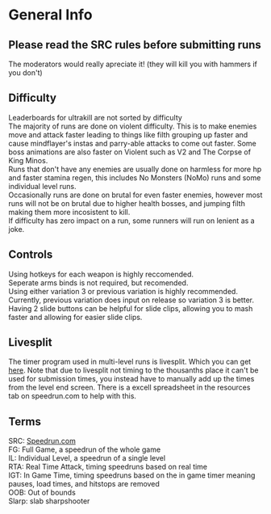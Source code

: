 # General Info

## Please read the SRC rules before submitting runs
The moderators would really apreciate it! (they will kill you with hammers if you don't)

## Difficulty
Leaderboards for ultrakill are not sorted by difficulty <br/>
The majority of runs are done on violent difficulty. This is to make enemies move and attack faster leading to things like filth grouping up faster and cause mindflayer's instas and parry-able attacks to come out faster. Some boss animations are also faster on Violent such as V2 and The Corpse of King Minos. <br/>
Runs that don't have any enemies are usually done on harmless for more hp and faster stamina regen, this includes No Monsters (NoMo) runs and some individual level runs. <br/>
Occasionally runs are done on brutal for even faster enemies, however most runs will not be on brutal due to higher health bosses, and jumping filth making them more incosistent to kill. <br/>
If difficulty has zero impact on a run, some runners will run on lenient as a joke. <br/>
 

## Controls
Using hotkeys for each weapon is highly reccomended. <br/>
Seperate arms binds is not required, but recomended. <br/>
Using either variation 3 or previous variation is highly recommended. Currently, previous variation does input on release so variation 3 is better. <br/>
Having 2 slide buttons can be helpful for slide clips, allowing you to mash faster and allowing for easier slide clips. <br/>

## Livesplit
The timer program used in multi-level runs is livesplit. Which you can get [here](https://livesplit.org/). Note that due to livesplit not timing to the thousanths place it can't be used for submission times, you instead have to manually add up the times from the level end screen. There is a excell spreadsheet in the resources tab on speedrun.com to help with this. 

## Terms
SRC: [Speedrun.com](https://speedrun.com)<br/>
FG: Full Game, a speedrun of the whole game <br/>
IL: Individual Level, a speedrun of a single level <br/>
RTA: Real Time Attack, timing speedruns based on real time <br/>
IGT: In Game Time, timing speedruns based on the in game timer meaning pauses, load times, and hitstops are removed <br/>
OOB: Out of bounds <br/>
Slarp: slab sharpshooter <br/>

